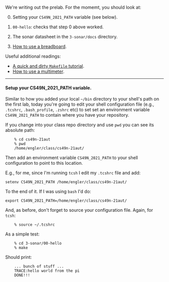 We're writing out the prelab.  For the momemt, you should look at:
  
   0. Setting your `CS49N_2021_PATH` variable (see below).

   1. `00-hello`: checks that step 0 above worked.

   2. The sonar datasheet in the `3-sonar/docs` directory.

   3. [How to use a breadboard](https://learn.sparkfun.com/tutorials/how-to-use-a-breadboard/all).

Useful additional readings:

  - [A quick and dirty `Makefile` tutorial](http://nuclear.mutantstargoat.com/articles/make/).
  - [How to use a multimeter](https://learn.sparkfun.com/tutorials/how-to-use-a-multimeter/all).

-----------------------------------------------------------------
#### Setup your  CS49N_2021_PATH variable.

Similar to how you added your local `~/bin` directory to your shell's path
on the first lab, today you're going to edit your shell configuration file
(e.g., `.tcshrc`, `.bash_profile`, `.zshrc` etc) to set set an environment
variable `CS49N_2021_PATH` to contain where you have your repository.

If you change into your class repo directory and use `pwd` you can see 
its absolute path:

        % cd cs49n-21aut
        % pwd
        /home/engler/class/cs49n-21aut/

Then add an environment variable `CS49N_2021_PATH` to your  shell configuration
to point to this location.

E.g., for me, since I'm running `tcsh` I edit my `.tcshrc` file and add:

    setenv CS49N_2021_PATH /home/engler/class/cs49n-21aut/

To the end of it.  If I was using `bash` I'd do:

    export CS49N_2021_PATH=/home/engler/class/cs49n-21aut/

And, as before, don't forget to source your configuration file.  Again, for
`tcsh`: 

        % source ~/.tcshrc

As a simple test:

        % cd 3-sonar/00-hello
        % make

Should print:

        ... bunch of stuff ...
        TRACE:hello world from the pi
        DONE!!!

